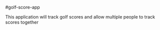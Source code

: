 #golf-score-app

This application will track golf scores and allow multiple people to track scores together
